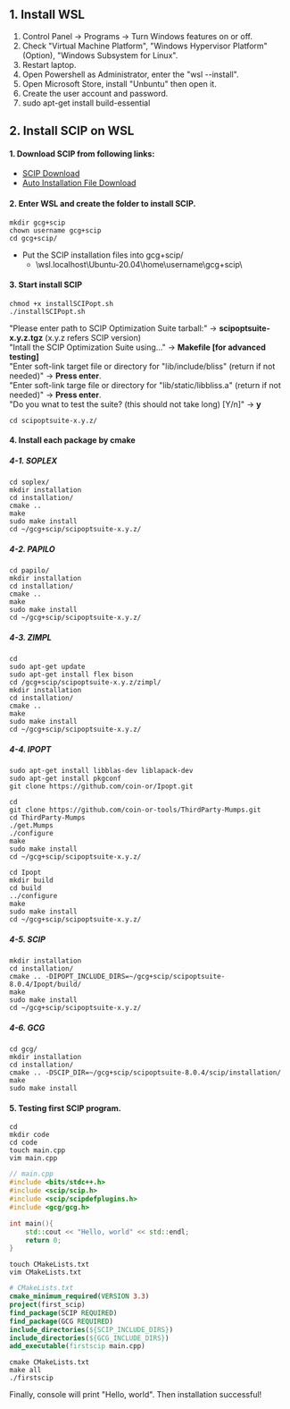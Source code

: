 ## 1. Install WSL
1. Control Panel -> Programs -> Turn Windows features on or off.
2. Check "Virtual Machine Platform", "Windows Hypervisor Platform" (Option), "Windows Subsystem for Linux".
3. Restart laptop.
4. Open Powershell as Administrator, enter the "wsl --install".
5. Open Microsoft Store, install "Unbuntu" then open it.
6. Create the user account and password.
7. sudo apt-get install build-essential

## 2. Install SCIP on WSL
#### 1. Download SCIP from following links:
* [SCIP Download](https://scipopt.org/index.php#download)
* [Auto Installation File Download](https://gcg.or.rwth-aachen.de/doc-3.5.0/installSCIPopt.sh)

#### 2. Enter WSL and create the folder to install SCIP.

```console
mkdir gcg+scip
chown username gcg+scip
cd gcg+scip/
```

* Put the SCIP installation files into gcg+scip/
    - \\wsl.localhost\Ubuntu-20.04\home\username\gcg+scip\

#### 3. Start install SCIP

```console
chmod +x installSCIPopt.sh
./installSCIPopt.sh
```

"Please enter path to SCIP Optimization Suite tarball:" -> **scipoptsuite-x.y.z.tgz** (x.y.z refers SCIP version)
<br/>
"Intall the SCIP Optimization Suite using..." -> **Makefile [for advanced testing]**
<br/>
"Enter soft-link target file or directory for "lib/include/bliss" (return if not needed)" -> **Press enter**.
<br/>
"Enter soft-link targe file or directory for "lib/static/libbliss.a" (return if not needed)" -> **Press enter**.
<br/>
"Do you wnat to test the suite? (this should not take long) [Y/n]" -> **y**

```console
cd scipoptsuite-x.y.z/
```

#### 4. Install each package by cmake
##### 4-1. SOPLEX

```console
cd soplex/
mkdir installation
cd installation/
cmake ..
make 
sudo make install
cd ~/gcg+scip/scipoptsuite-x.y.z/
```
    
##### 4-2. PAPILO

```console
cd papilo/
mkdir installation
cd installation/
cmake ..
make
sudo make install
cd ~/gcg+scip/scipoptsuite-x.y.z/
```

##### 4-3. ZIMPL

```console
cd
sudo apt-get update
sudo apt-get install flex bison
cd /gcg+scip/scipoptsuite-x.y.z/zimpl/
mkdir installation
cd installation/
cmake ..
make 
sudo make install
cd ~/gcg+scip/scipoptsuite-x.y.z/
```

##### 4-4. IPOPT

```console
sudo apt-get install libblas-dev liblapack-dev
sudo apt-get install pkgconf
git clone https://github.com/coin-or/Ipopt.git

cd 
git clone https://github.com/coin-or-tools/ThirdParty-Mumps.git
cd ThirdParty-Mumps
./get.Mumps
./configure
make
sudo make install
cd ~/gcg+scip/scipoptsuite-x.y.z/

cd Ipopt
mkdir build
cd build
../configure
make 
sudo make install
cd ~/gcg+scip/scipoptsuite-x.y.z/
```

##### 4-5. SCIP
```console
mkdir installation
cd installation/
cmake .. -DIPOPT_INCLUDE_DIRS=~/gcg+scip/scipoptsuite-8.0.4/Ipopt/build/
make 
sudo make install
cd ~/gcg+scip/scipoptsuite-x.y.z/
```	

##### 4-6. GCG
```console
cd gcg/
mkdir installation
cd installation/
cmake .. -DSCIP_DIR=~/gcg+scip/scipoptsuite-8.0.4/scip/installation/
make
sudo make install
```
	
#### 5. Testing first SCIP program.
```console
cd 
mkdir code
cd code 
touch main.cpp
vim main.cpp
```

```C++
// main.cpp
#include <bits/stdc++.h>
#include <scip/scip.h>
#include <scip/scipdefplugins.h>
#include <gcg/gcg.h>

int main(){
	std::cout << "Hello, world" << std::endl;
	return 0;
}
```

```console
touch CMakeLists.txt
vim CMakeLists.txt
```

```CMake
# CMakeLists.txt
cmake_minimum_required(VERSION 3.3)
project(first_scip)
find_package(SCIP REQUIRED)
find_package(GCG REQUIRED)
include_directories(${SCIP_INCLUDE_DIRS})
include_directories(${GCG_INCLUDE_DIRS})
add_executable(firstscip main.cpp)
```

```console
cmake CMakeLists.txt
make all
./firstscip
```
Finally, console will print "Hello, world".
Then installation successful!
